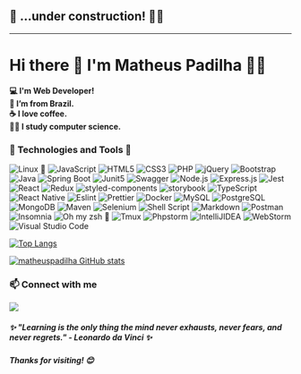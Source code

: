 ## 🚧 ...under construction! 👷‍♂️
---

# Hi there 🖖 I'm Matheus Padilha 👨‍💻


**💻 I'm Web Developer!**  
**🏡 I’m from Brazil.**  
**☕ I love coffee.**  
**👨‍🎓 I study computer science.**

### 🤖 Technologies and Tools 🧰
  ![Linux 💟](https://img.shields.io/badge/Linux-FCC624?style=for-the-badge&logo=linux&logoColor=black)
  ![JavaScript](https://img.shields.io/badge/JavaScript-323330?style=for-the-badge&logo=javascript&logoColor=F7DF1E)
  ![HTML5](https://img.shields.io/badge/HTML5-E34F26?style=for-the-badge&logo=html5&logoColor=white)
  ![CSS3](https://img.shields.io/badge/CSS3-1572B6?style=for-the-badge&logo=css3&logoColor=white)
  ![PHP](https://img.shields.io/badge/PHP-777BB4?style=for-the-badge&logo=php&logoColor=white)
  ![jQuery](https://img.shields.io/badge/jQuery-0769AD?style=for-the-badge&logo=jquery&logoColor=white)
  ![Bootstrap](https://img.shields.io/badge/Bootstrap-563D7C?style=for-the-badge&logo=bootstrap&logoColor=white)
  ![Java](https://img.shields.io/badge/Java-ED8B00?style=for-the-badge&logo=java&logoColor=white)
  ![Spring Boot](https://img.shields.io/badge/Spring_Boot-F2F4F9?style=for-the-badge&logo=spring-boot)
  ![Junit5](https://img.shields.io/badge/Junit5-25A162?style=for-the-badge&logo=junit5&logoColor=white)
  ![Swagger](https://img.shields.io/badge/Swagger-85EA2D?style=for-the-badge&logo=Swagger&logoColor=white)
  ![Node.js](https://img.shields.io/badge/Node.js-339933?style=for-the-badge&logo=nodedotjs&logoColor=white)
  ![Express.js](https://img.shields.io/badge/Express.js-000000?style=for-the-badge&logo=express&logoColor=white)
  ![Jest](https://img.shields.io/badge/Jest-C21325?style=for-the-badge&logo=jest&logoColor=white)
  ![React](https://img.shields.io/badge/React-20232A?style=for-the-badge&logo=react&logoColor=61DAFB)
  ![Redux](https://img.shields.io/badge/Redux-593D88?style=for-the-badge&logo=redux&logoColor=white)
  ![styled-components](https://img.shields.io/badge/styled--components-DB7093?style=for-the-badge&logo=styled-components&logoColor=white)
  ![storybook](https://img.shields.io/badge/storybook-FF4785?style=for-the-badge&logo=storybook&logoColor=white)
  ![TypeScript](https://img.shields.io/badge/TypeScript-007ACC?style=for-the-badge&logo=typescript&logoColor=white)
  ![React Native](https://img.shields.io/badge/React_Native-20232A?style=for-the-badge&logo=react&logoColor=61DAFB)
  ![Eslint](https://img.shields.io/badge/eslint-3A33D1?style=for-the-badge&logo=eslint&logoColor=white)
  ![Prettier](https://img.shields.io/badge/prettier-1A2C34?style=for-the-badge&logo=prettier&logoColor=F7BA3E)
  ![Docker](https://img.shields.io/badge/Docker-2CA5E0?style=for-the-badge&logo=docker&logoColor=white)
  ![MySQL](https://img.shields.io/badge/MySQL-00000F?style=for-the-badge&logo=mysql&logoColor=white)
  ![PostgreSQL](https://img.shields.io/badge/PostgreSQL-316192?style=for-the-badge&logo=postgresql&logoColor=white)
  ![MongoDB](https://img.shields.io/badge/MongoDB-white?style=for-the-badge&logo=mongodb&logoColor=4EA94B)
  ![Maven](https://img.shields.io/badge/apache_maven-C71A36?style=for-the-badge&logo=apachemaven&logoColor=white)
  ![Selenium](https://img.shields.io/badge/Selenium-43B02A?style=for-the-badge&logo=Selenium&logoColor=white)
  ![Shell Script](https://img.shields.io/badge/Shell_Script-121011?style=for-the-badge&logo=gnu-bash&logoColor=white)
  ![Markdown](https://img.shields.io/badge/Markdown-000000?style=for-the-badge&logo=markdown&logoColor=white)
  ![Postman](https://img.shields.io/badge/Postman-FF6C37?style=for-the-badge&logo=Postman&logoColor=white)
  ![Insomnia](https://img.shields.io/badge/Insomnia-5849be?style=for-the-badge&logo=Insomnia&logoColor=white)
  ![Oh my zsh 🖤](https://img.shields.io/badge/oh_my_zsh-1A2C34?style=for-the-badge&logo=ohmyzsh&logoColor=white)
  ![Tmux](https://img.shields.io/badge/tmux-1BB91F?style=for-the-badge&logo=tmux&logoColor=white)
  ![Phpstorm](https://img.shields.io/badge/phpstorm-143?style=for-the-badge&logo=phpstorm&logoColor=black&color=black&labelColor=darkorchid)
  ![IntelliJIDEA](https://img.shields.io/badge/IntelliJIDEA-000000.svg?style=for-the-badge&logo=intellij-idea&logoColor=white)
  ![WebStorm](https://img.shields.io/badge/WebStorm-000000?style=for-the-badge&logo=WebStorm&logoColor=white)
  ![Visual Studio Code](https://img.shields.io/badge/Visual_Studio_Code-0078D4?style=for-the-badge&logo=visual%20studio%20code&logoColor=white)


[![Top Langs](https://github-readme-stats.vercel.app/api/top-langs/?username=matheuspadilha&layout=compact&theme=github_dark)](https://github.com/matheuspadilha/github-readme-stats)

[![matheuspadilha GitHub stats](https://github-readme-stats.vercel.app/api?username=matheuspadilha&show_icons=true&theme=github_dark)](https://github.com/matheuspadilha/github-readme-stats)


### 📫 Connect with me
  
<a href="https://www.linkedin.com/in/matheuspadilha">
  <img src="https://img.shields.io/badge/linkedin-%230077B5.svg?&style=for-the-badge&logo=linkedin&logoColor=white" />
</a>

##### ✨ *"Learning is the only thing the mind never exhausts, never fears, and never regrets." - Leonardo da Vinci* ✨

##### Thanks for visiting! 😊

<!--
**matheuspadilha/matheuspadilha** is a ✨ _special_ ✨ repository because its `README.md` (this file) appears on your GitHub profile.

Here are some ideas to get you started:

- 🔭 I’m currently working on ...
- 🌱 I’m currently learning ...
- 👯 I’m looking to collaborate on ...
- 🤔 I’m looking for help with ...
- 💬 Ask me about ...
- 📫 How to reach me: ...
- 😄 Pronouns: ...
- ⚡ Fun fact: ...
-->
